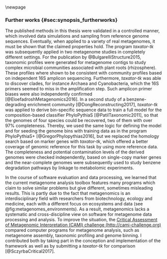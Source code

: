 \newpage

### Further works {#sec:synopsis_furtherworks}

The published methods in this thesis were validated in a controlled manner, which involved data simulations and sampling from reference genome sequences. Eventually, when applied to a variety of real metagenomes, it must be shown that the claimed properties hold. The program *taxator-tk* was subsequently applied in two metagenome studies in completely different settings. For the publication by @BulgarelliStructure2015, taxonomic profiles were generated for metagenome contigs to study complex microbial communities associated with plant roots (rhizosphere). These profiles where shown to be consistent with community profiles based on independent 16S amplicon sequencing. Furthermore, *taxator-tk* was able to discover clades, for instance Archaea and Cyanobacteria, which the 16S primers seemed to miss in the amplification step. Such amplicon primer biases were also independently confirmed [@EloefadroshMetagenomics2016]. In a second study of a benzene-degrading enrichment community [@DongReconstructing2017], *taxator-tk* was applied to derive bin-specific sequence data to train a full model for the composition-based classifier PhyloPythiaS [@PatilTaxonomic2011], so that the genomes of four species could be recovered, two of them with over 97% completeness. Thereby, we used the same logic for defining the model and for seeding the genome bins with training data as in the program PhyloPythiaS+ [@GregorPhylopythias2016], but we replaced the homology search based on marker genes with *taxator-tk*, which offered a better coverage of genomic reference for this task by using more reference data. The completeness and potential contamination levels of the derived genomes were checked independently, based on single-copy marker genes and the near-complete genomes were subsequently used to study benzene degradation pathways by linkage to metabolomic experiments.

In the course of software evaluation and data processing, we learned that the current metagenome analysis toolbox features many programs which claim to solve similar problems but give different, sometimes misleading results. This is partly due to the fact that metagenomics is an interdisciplinary field with researchers from biotechnology, ecology and medicine, each with a different focus on ecosystems and data (see @fig:metagenomes_environments). As a result, metagenomics lacks a systematic and cross-discipline view on software for metagenome data processing and analysis. To improve the situation, the [Critical Assessment of Metagenomic Interpretation (CAMI) challenge (http://cami-challenge.org)](http://cami-challenge.org/) compared computer programs for metagenome analysis, such as metagenome assembly, taxonomic profiling and genome binning. I contributed both by taking part in the conception and implementation of the framework as well as by submitting a *taxator-tk* for comparison [@SczyrbaCritical2017].
